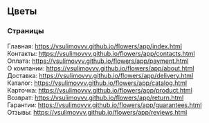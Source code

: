 ## Цветы
### Страницы

Главная: https://vsulimovvv.github.io/flowers/app/index.html  
Контакты: https://vsulimovvv.github.io/flowers/app/contacts.html  
Оплата: https://vsulimovvv.github.io/flowers/app/payment.html  
О компании: https://vsulimovvv.github.io/flowers/app/about.html  
Доставка: https://vsulimovvv.github.io/flowers/app/delivery.html  
Каталог: https://vsulimovvv.github.io/flowers/app/catalog.html  
Карточка: https://vsulimovvv.github.io/flowers/app/product.html  
Возврат: https://vsulimovvv.github.io/flowers/app/return.html  
Гарантии: https://vsulimovvv.github.io/flowers/app/guarantees.html  
Отзывы: https://vsulimovvv.github.io/flowers/app/reviews.html  
